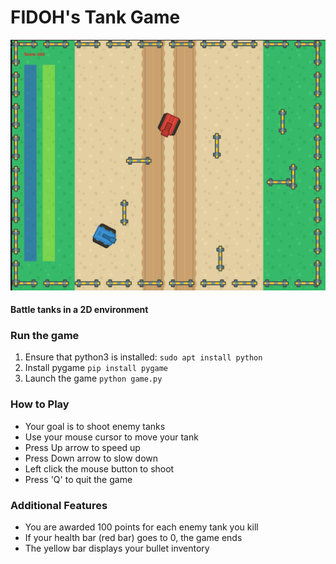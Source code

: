 # FIDOH's Tank Game
![Tank Screen Shot](screen_shot/tank_screen.png)

#### Battle tanks in a 2D environment

### Run the game
1. Ensure that python3 is installed:
`sudo apt install python`
2. Install pygame
`pip install pygame`
3. Launch the game
`python game.py`

### How to Play
- Your goal is to shoot enemy tanks
- Use your mouse cursor to move your tank
- Press Up arrow to speed up
- Press Down arrow to slow down
- Left click the mouse button to shoot
- Press 'Q' to quit the game

### Additional Features
- You are awarded 100 points for each enemy tank you kill
- If your health bar (red bar) goes to 0, the game ends
- The yellow bar displays your bullet inventory
 
